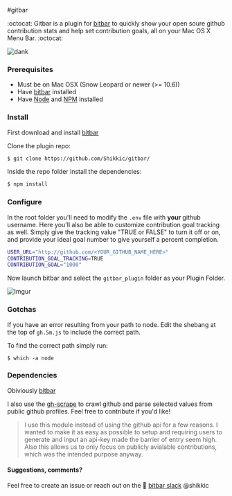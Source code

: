 #gitbar

:octocat: Gitbar is a plugin for [bitbar](https://github.com/matryer/bitbar) to quickly show your open soure github contribution stats and help set contribution goals, all on your Mac OS X Menu Bar. :octocat:

![dank](http://i.imgur.com/Tra1DEW.gif)

### Prerequisites
- Must be on Mac OSX (Snow Leopard or newer (>= 10.6))
- Have [bitbar](https://github.com/matryer/bitbar) installed
- Have [Node](https://nodejs.org/en/) and [NPM](http://blog.npmjs.org/post/85484771375/how-to-install-npm) installed

### Install

First download and install [bitbar](https://github.com/matryer/bitbar)

Clone the plugin repo:
```sh
$ git clone https://github.com/Shikkic/gitbar/
```

Inside the repo folder install the dependencies:
```sh
$ npm install
```

### Configure

In the root folder you'll need to modify the `.env` file with **your** github username. Here you'll also be able to customize contribution goal tracking as well. Simply give the tracking value "TRUE or FALSE" to turn it off or on, and provide your ideal goal number to give yourself a percent completion.

```bash
USER_URL="http://github.com/<YOUR_GITHUB_NAME_HERE>"
CONTRIBUTION_GOAL_TRACKING=TRUE
CONTRIBUTION_GOAL="1000"
```

Now launch bitbar and select the `gitbar_plugin` folder as your Plugin Folder.

![Imgur](http://i.imgur.com/ni1YVGZ.gif)

### Gotchas

If you have an error resulting from your path to node. Edit the shebang at the top of `gh.5m.js` to include the correct path.

To find the correct path simply run:
```
$ which -a node
```

### Dependencies

Obiviously [bitbar](https://github.com/matryer/bitbar)

I also use the [gh-scrape](https://github.com/Shikkic/gh-scrape) to crawl github and parse selected values from public github profiles. Feel free to contribute if you'd like!

> I use this module instead of using the github api for a few reasons. I wanted to make it as easy as possible to setup and requiring users to generate and input an api-key made the barrier of entry seem high. Also this allows us to only focus on publicly avialable contributions, which was the intended purpose anyway. 

#### Suggestions, comments?

Feel free to create an issue or reach out on the :speech_balloon: [bitbar slack](https://getbitbar.herokuapp.com/) @shikkic
